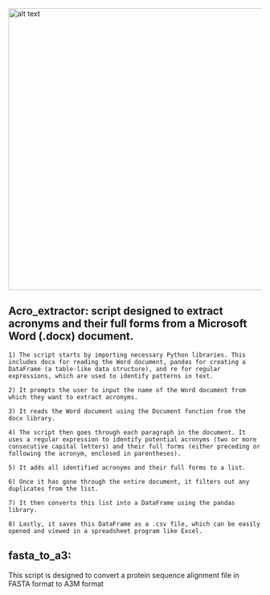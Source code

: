 
<img src="https://github.com/Ravenneo/proteins_tools/assets/41577767/b50ee419-ff74-4d4b-a175-f18c03a6aff1" alt="alt text" width="560" height="560">

## Acro_extractor: script designed to extract acronyms and their full forms from a Microsoft Word (.docx) document.

    1) The script starts by importing necessary Python libraries. This includes docx for reading the Word document, pandas for creating a DataFrame (a table-like data structure), and re for regular expressions, which are used to identify patterns in text.

    2) It prompts the user to input the name of the Word document from which they want to extract acronyms.

    3) It reads the Word document using the Document function from the docx library.

    4) The script then goes through each paragraph in the document. It uses a regular expression to identify potential acronyms (two or more consecutive capital letters) and their full forms (either preceding or following the acronym, enclosed in parentheses).

    5) It adds all identified acronyms and their full forms to a list.

    6) Once it has gone through the entire document, it filters out any duplicates from the list.

    7) It then converts this list into a DataFrame using the pandas library.

    8) Lastly, it saves this DataFrame as a .csv file, which can be easily opened and viewed in a spreadsheet program like Excel.

## fasta_to_a3:
This script is designed to convert a protein sequence alignment file in FASTA format to A3M format

